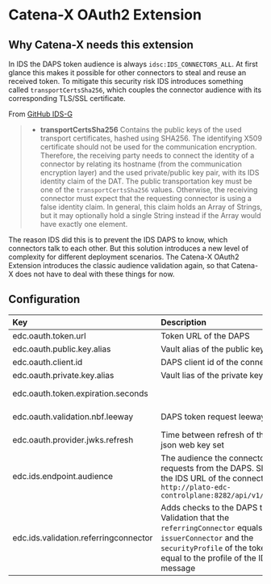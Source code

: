 # Catena-X OAuth2 Extension

## Why Catena-X needs this extension

In IDS the DAPS token audience is always `idsc:IDS_CONNECTORS_ALL`. At first glance this makes it possible for other connectors to steal and reuse an received token. To mitigate this security risk IDS introduces something called `transportCertsSha256`, which couples the connector audience with its corresponding TLS/SSL certificate.

From [GitHub IDS-G](https://github.com/International-Data-Spaces-Association/IDS-G/tree/main/Components/IdentityProvider/DAPS)

> - **transportCertsSha256** Contains the public keys of the used transport certificates, hashed using SHA256. The identifying X509 certificate should not be used for the communication encryption. Therefore, the receiving party needs to connect the identity of a connector by relating its hostname (from the communication encryption layer) and the used private/public key pair, with its IDS identity claim of the DAT. The public transportation key must be one of the `transportCertsSha256` values. Otherwise, the receiving connector must expect that the requesting connector is using a false identity claim. In general, this claim holds an Array of Strings, but it may optionally hold a single String instead if the Array would have exactly one element.

The reason IDS did this is to prevent the IDS DAPS to know, which connectors talk to each other. But this solution introduces a new level of complexity for different deployment scenarios. The Catena-X OAuth2 Extension introduces the classic audience validation again, so that Catena-X does not have to deal with these things for now.

## Configuration

| Key | Description | Mandatory | Default |
|:----|:----|----|----|
| edc.oauth.token.url | Token URL of the DAPS | X | |
| edc.oauth.public.key.alias | Vault alias of the public key | X | |
| edc.oauth.client.id | DAPS client id of the connector | X | |
| edc.oauth.private.key.alias | Vault lias of the private key | X | |
| edc.oauth.token.expiration.seconds | | | 5 minutes |
| edc.oauth.validation.nbf.leeway | DAPS token request leeway | | 10 seconds |
| edc.oauth.provider.jwks.refresh | Time between refresh of the DAPS json web key set | | 5 minutes |
| edc.ids.endpoint.audience | The audience the connector requests from the DAPS. Should be the IDS URL of the connector, e.g. `http://plato-edc-controlplane:8282/api/v1/ids/data` | X | |
| edc.ids.validation.referringconnector | Adds checks to the DAPS token. Validation that the `referringConnector` equals the `issuerConnector` and the `securityProfile` of the token is equal to the profile of the IDS message | | false |